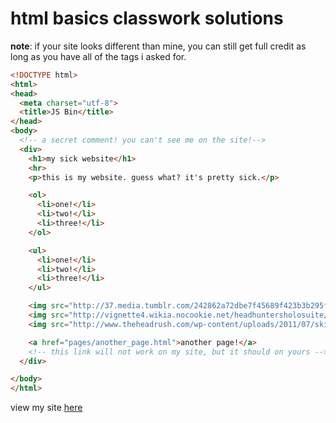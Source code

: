 # html basics classwork solutions

**note**: if your site looks different than mine, you can still get full credit as long as you have all of the tags i asked for.

``` html
<!DOCTYPE html>
<html>
<head>
  <meta charset="utf-8">
  <title>JS Bin</title>
</head>
<body>
  <!-- a secret comment! you can't see me on the site!-->
  <div>
    <h1>my sick website</h1>
    <hr>
    <p>this is my website. guess what? it's pretty sick.</p>

    <ol>
      <li>one!</li>
      <li>two!</li>
      <li>three!</li>
    </ol>

    <ul>
      <li>one!</li>
      <li>two!</li>
      <li>three!</li>
    </ul>

    <img src="http://37.media.tumblr.com/242862a72dbe7f45689f423b3b295f5c/tumblr_n3nyviBSxY1rplt6qo1_250.gif">
    <img src="http://vignette4.wikia.nocookie.net/headhuntersholosuite/images/a/ae/Dana_Scully_003.jpg/revision/latest?cb=20100817203029">
    <img src="http://www.theheadrush.com/wp-content/uploads/2011/07/skinner_9_01.jpg">

    <a href="pages/another_page.html">another page!</a>
    <!-- this link will not work on my site, but it should on yours -->
  </div>

</body>
</html>

```
view my site [here](https://jsbin.com/zedojomoca/edit?html,output)
